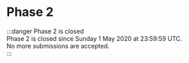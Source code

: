 # Phase 2 
:::danger Phase 2 is closed  
Phase 2 is closed since Sunday 1 May 2020 at 23:59:59 UTC.  
No more submissions are accepted.    
:::
